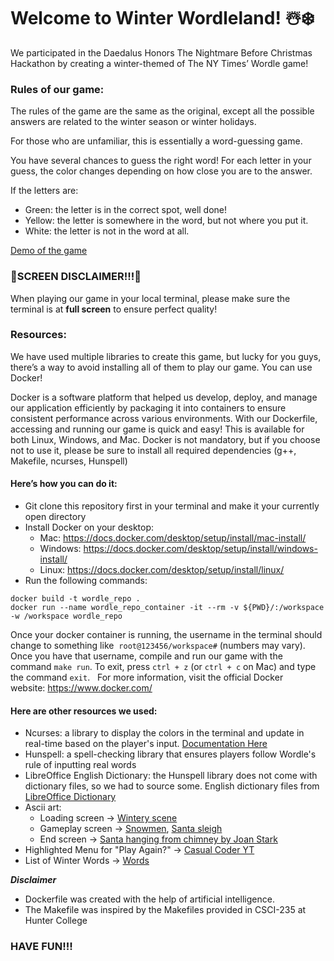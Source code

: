 # Welcome to Winter Wordleland! ☃️❄️

We participated in the Daedalus Honors The Nightmare Before Christmas Hackathon by creating a winter-themed of The NY Times’ Wordle game! 


### Rules of our game:

The rules of the game are the same as the original, except all the possible answers are related to the winter season or winter holidays.

For those who are unfamiliar, this is essentially a word-guessing game.

You have several chances to guess the right word! For each letter in your guess, the color changes depending on how close you are to the answer.

If the letters are:
* Green: the letter is in the correct spot, well done!
* Yellow: the letter is somewhere in the word, but not where you put it.
* White: the letter is not in the word at all.

[Demo of the game](https://drive.google.com/file/d/1nA2Tjaf9ZgVG9kCAeBXm-5qcnNyu-R-J/view?usp=sharing)

### 🚨SCREEN DISCLAIMER!!!🚨
When playing our game in your local terminal, please make sure the terminal is at **full screen** to ensure perfect quality!

### Resources:
We have used multiple libraries to create this game, but lucky for you guys, there’s a way to avoid installing all of them to play our game. You can use Docker! 

Docker is a software platform that helped us develop, deploy, and manage our application efficiently by packaging it into containers to ensure consistent performance across various environments. With our Dockerfile, accessing and running our game is quick and easy! This is available for both Linux, Windows, and Mac.
Docker is not mandatory, but if you choose not to use it, please be sure to install all required dependencies (g++, Makefile, ncurses, Hunspell)

#### Here’s how you can do it:
* Git clone this repository first in your terminal and make it your currently open directory
* Install Docker on your desktop:
  *   Mac: https://docs.docker.com/desktop/setup/install/mac-install/
  *   Windows: https://docs.docker.com/desktop/setup/install/windows-install/
  *   Linux: https://docs.docker.com/desktop/setup/install/linux/
* Run the following commands:
```
docker build -t wordle_repo .
docker run --name wordle_repo_container -it --rm -v ${PWD}/:/workspace -w /workspace wordle_repo
```

Once your docker container is running, the username in the terminal should change to something like 
`root@123456/workspace#` (numbers may vary). Once you have that username, compile and run our game with the command `make run`. To exit, press `ctrl + z` (or `ctrl + c` on Mac) and type the command `exit`.   For more information, visit the official Docker website: https://www.docker.com/


#### Here are other resources we used:
* Ncurses: a library to display the colors in the terminal and update in real-time based on the player's input. [Documentation Here](https://tldp.org/HOWTO/NCURSES-Programming-HOWTO/)  
* Hunspell: a spell-checking library that ensures players follow Wordle's rule of inputting real words
* LibreOffice English Dictionary: the Hunspell library does not come with dictionary files, so we had to source some. English dictionary files from [LibreOffice Dictionary](https://extensions.libreoffice.org/en/extensions/show/english-dictionaries) 
* Ascii art:
  * Loading screen -> [Wintery scene](https://www.asciiart.eu/holiday-and-events/christmas/other)
  * Gameplay screen -> [Snowmen](https://www.asciiart.eu/holiday-and-events/christmas/snowmen), [Santa sleigh](https://saravitaya.tripod.com/_ArtXmas.html#santasleigh)
  * End screen -> [Santa hanging from chimney by Joan Stark](https://www.asciiart.eu/holiday-and-events/christmas/santa-claus)
* Highlighted Menu for "Play Again?" -> [Casual Coder YT](https://www.youtube.com/watch?v=3YiPdibiQHA)
* List of Winter Words -> [Words](https://capitalizemytitle.com/winter-words/)

***Disclaimer***  

* Dockerfile was created with the help of artificial intelligence.  
* The Makefile was inspired by the Makefiles provided in CSCI-235 at Hunter College

### HAVE FUN!!!
